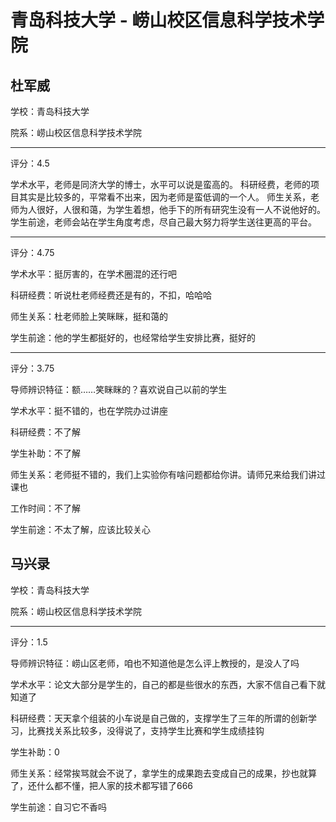 # 青岛科技大学 - 崂山校区信息科学技术学院

## 杜军威

学校：青岛科技大学

院系：崂山校区信息科学技术学院

* * *

评分：4.5

学术水平，老师是同济大学的博士，水平可以说是蛮高的。
科研经费，老师的项目其实是比较多的，平常看不出来，因为老师是蛮低调的一个人。
师生关系，老师为人很好，人很和蔼，为学生着想，他手下的所有研究生没有一人不说他好的。
学生前途，老师会站在学生角度考虑，尽自己最大努力将学生送往更高的平台。

* * *

评分：4.75

学术水平：挺厉害的，在学术圈混的还行吧

科研经费：听说杜老师经费还是有的，不扣，哈哈哈

师生关系：杜老师脸上笑眯眯，挺和蔼的

学生前途：他的学生都挺好的，也经常给学生安排比赛，挺好的

* * *

评分：3.75

导师辨识特征：额……笑眯眯的？喜欢说自己以前的学生

学术水平：挺不错的，也在学院办过讲座

科研经费：不了解

学生补助：不了解

师生关系：老师挺不错的，我们上实验你有啥问题都给你讲。请师兄来给我们讲过课也

工作时间：不了解

学生前途：不太了解，应该比较关心

## 马兴录

学校：青岛科技大学

院系：崂山校区信息科学技术学院

* * *

评分：1.5

导师辨识特征：崂山区老师，咱也不知道他是怎么评上教授的，是没人了吗

学术水平：论文大部分是学生的，自己的都是些很水的东西，大家不信自己看下就知道了

科研经费：天天拿个组装的小车说是自己做的，支撑学生了三年的所谓的创新学习，比赛找关系比较多，没得说了，支持学生比赛和学生成绩挂钩

学生补助：0

师生关系：经常挨骂就会不说了，拿学生的成果跑去变成自己的成果，抄也就算了，还什么都不懂，把人家的技术都写错了666

学生前途：自习它不香吗